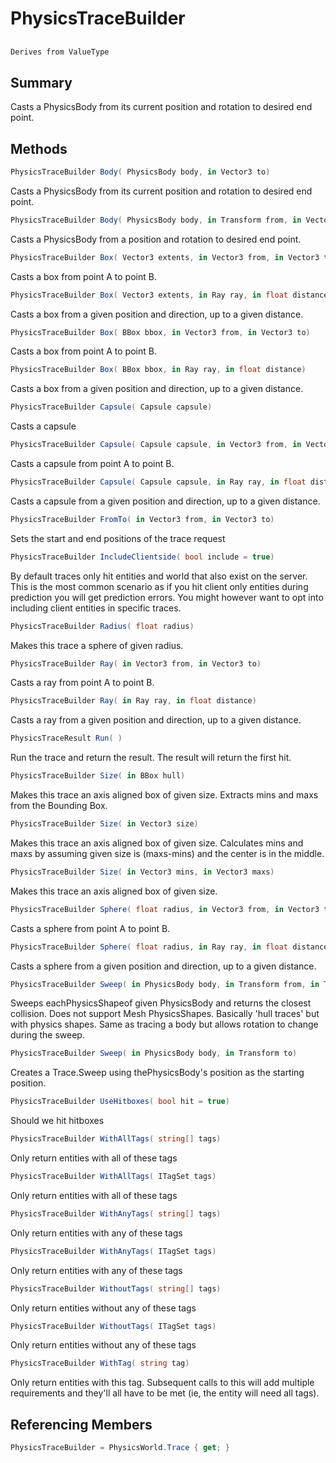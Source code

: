 # PhysicsTraceBuilder

## 
```c#
Derives from ValueType
```

## Summary

Casts a PhysicsBody from its current position and rotation to desired end point.
## Methods

```c#
PhysicsTraceBuilder Body( PhysicsBody body, in Vector3 to) 
```
Casts a PhysicsBody from its current position and rotation to desired end point.
```c#
PhysicsTraceBuilder Body( PhysicsBody body, in Transform from, in Vector3 to) 
```
Casts a PhysicsBody from a position and rotation to desired end point.
```c#
PhysicsTraceBuilder Box( Vector3 extents, in Vector3 from, in Vector3 to) 
```
Casts a box from point A to point B.
```c#
PhysicsTraceBuilder Box( Vector3 extents, in Ray ray, in float distance) 
```
Casts a box from a given position and direction, up to a given distance.
```c#
PhysicsTraceBuilder Box( BBox bbox, in Vector3 from, in Vector3 to) 
```
Casts a box from point A to point B.
```c#
PhysicsTraceBuilder Box( BBox bbox, in Ray ray, in float distance) 
```
Casts a box from a given position and direction, up to a given distance.
```c#
PhysicsTraceBuilder Capsule( Capsule capsule) 
```
Casts a capsule
```c#
PhysicsTraceBuilder Capsule( Capsule capsule, in Vector3 from, in Vector3 to) 
```
Casts a capsule from point A to point B.
```c#
PhysicsTraceBuilder Capsule( Capsule capsule, in Ray ray, in float distance) 
```
Casts a capsule from a given position and direction, up to a given distance.
```c#
PhysicsTraceBuilder FromTo( in Vector3 from, in Vector3 to) 
```
Sets the start and end positions of the trace request
```c#
PhysicsTraceBuilder IncludeClientside( bool include = true) 
```
By default traces only hit entities and world that also exist on the server. This is the most common scenario as
if you hit client only entities during prediction you will get prediction errors.
You might however want to opt into including client entities in specific traces.
```c#
PhysicsTraceBuilder Radius( float radius) 
```
Makes this trace a sphere of given radius.
```c#
PhysicsTraceBuilder Ray( in Vector3 from, in Vector3 to) 
```
Casts a ray from point A to point B.
```c#
PhysicsTraceBuilder Ray( in Ray ray, in float distance) 
```
Casts a ray from a given position and direction, up to a given distance.
```c#
PhysicsTraceResult Run( ) 
```
Run the trace and return the result. The result will return the first hit.
```c#
PhysicsTraceBuilder Size( in BBox hull) 
```
Makes this trace an axis aligned box of given size. Extracts mins and maxs from the Bounding Box.
```c#
PhysicsTraceBuilder Size( in Vector3 size) 
```
Makes this trace an axis aligned box of given size. Calculates mins and maxs by assuming given size is (maxs-mins) and the center is in the middle.
```c#
PhysicsTraceBuilder Size( in Vector3 mins, in Vector3 maxs) 
```
Makes this trace an axis aligned box of given size.
```c#
PhysicsTraceBuilder Sphere( float radius, in Vector3 from, in Vector3 to) 
```
Casts a sphere from point A to point B.
```c#
PhysicsTraceBuilder Sphere( float radius, in Ray ray, in float distance) 
```
Casts a sphere from a given position and direction, up to a given distance.
```c#
PhysicsTraceBuilder Sweep( in PhysicsBody body, in Transform from, in Transform to) 
```
Sweeps eachPhysicsShapeof given PhysicsBody and returns the closest collision. Does not support Mesh PhysicsShapes.
Basically 'hull traces' but with physics shapes.
Same as tracing a body but allows rotation to change during the sweep.
```c#
PhysicsTraceBuilder Sweep( in PhysicsBody body, in Transform to) 
```
Creates a Trace.Sweep using thePhysicsBody's position as the starting position.
```c#
PhysicsTraceBuilder UseHitboxes( bool hit = true) 
```
Should we hit hitboxes
```c#
PhysicsTraceBuilder WithAllTags( string[] tags) 
```
Only return entities with all of these tags
```c#
PhysicsTraceBuilder WithAllTags( ITagSet tags) 
```
Only return entities with all of these tags
```c#
PhysicsTraceBuilder WithAnyTags( string[] tags) 
```
Only return entities with any of these tags
```c#
PhysicsTraceBuilder WithAnyTags( ITagSet tags) 
```
Only return entities with any of these tags
```c#
PhysicsTraceBuilder WithoutTags( string[] tags) 
```
Only return entities without any of these tags
```c#
PhysicsTraceBuilder WithoutTags( ITagSet tags) 
```
Only return entities without any of these tags
```c#
PhysicsTraceBuilder WithTag( string tag) 
```
Only return entities with this tag. Subsequent calls to this will add multiple requirements
and they'll all have to be met (ie, the entity will need all tags).
## Referencing Members

```c#
PhysicsTraceBuilder = PhysicsWorld.Trace { get; } 
```

